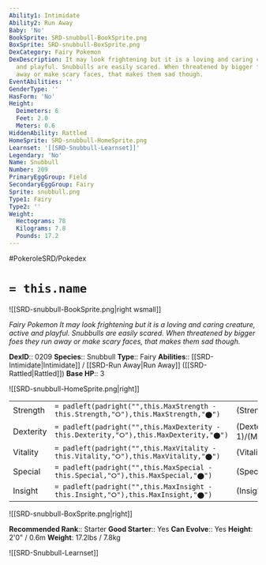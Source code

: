 ```yaml
---
Ability1: Intimidate
Ability2: Run Away
Baby: 'No'
BookSprite: SRD-snubbull-BookSprite.png
BoxSprite: SRD-snubbull-BoxSprite.png
DexCategory: Fairy Pokemon
DexDescription: It may look frightening but it is a loving and caring creature, active
  and playful. Snubbulls are easily scared. When threatened by bigger foes they run
  away or make scary faces, that makes them sad though.
EventAbilities: ''
GenderType: ''
HasForm: 'No'
Height:
  Deimeters: 6
  Feet: 2.0
  Meters: 0.6
HiddenAbility: Rattled
HomeSprite: SRD-snubbull-HomeSprite.png
Learnset: '[[SRD-Snubbull-Learnset]]'
Legendary: 'No'
Name: Snubbull
Number: 209
PrimaryEggGroup: Field
SecondaryEggGroup: Fairy
Sprite: snubbull.png
Type1: Fairy
Type2: ''
Weight:
  Hectograms: 78
  Kilograms: 7.8
  Pounds: 17.2
---
```


#PokeroleSRD/Pokedex

# `= this.name`

![[SRD-snubbull-BookSprite.png|right wsmall]]

*Fairy Pokemon*
*It may look frightening but it is a loving and caring creature, active and playful. Snubbulls are easily scared. When threatened by bigger foes they run away or make scary faces, that makes them sad though.*

**DexID**:: 0209
**Species**:: Snubbull
**Type**:: Fairy
**Abilities**:: [[SRD-Intimidate|Intimidate]] / [[SRD-Run Away|Run Away]] ([[SRD-Rattled|Rattled]])
**Base HP**:: 3

![[SRD-snubbull-HomeSprite.png|right]]

|           |                                                                                        |                                          |
| --------- | -------------------------------------------------------------------------------------- | ---------------------------------------- |
| Strength  | `= padleft(padright("",this.MaxStrength - this.Strength,"⭘"),this.MaxStrength,"⬤")`    | (Strength::2)/(MaxStrength::5)   |
| Dexterity | `= padleft(padright("",this.MaxDexterity - this.Dexterity,"⭘"),this.MaxDexterity,"⬤")` | (Dexterity:: 1)/(MaxDexterity::3) |
| Vitality  | `= padleft(padright("",this.MaxVitality - this.Vitality,"⭘"),this.MaxVitality,"⬤")`    | (Vitality::2)/(MaxVitality::4)   |
| Special   | `= padleft(padright("",this.MaxSpecial - this.Special,"⭘"),this.MaxSpecial,"⬤")`       | (Special::1)/(MaxSpecial::3)     |
| Insight   | `= padleft(padright("",this.MaxInsight - this.Insight,"⭘"),this.MaxInsight,"⬤")`       | (Insight::1)/(MaxInsight::3)     |

![[SRD-snubbull-BoxSprite.png|right]]

**Recommended Rank**:: Starter
**Good Starter**:: Yes
**Can Evolve**:: Yes
**Height**: 2'0" / 0.6m
**Weight**: 17.2lbs / 7.8kg

![[SRD-Snubbull-Learnset]]